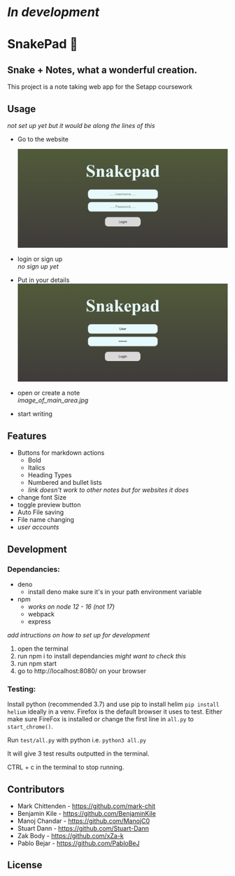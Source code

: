 # *In development*
# SnakePad 🐍

## Snake + Notes, what a wonderful creation.
This project is a note taking web app for the Setapp coursework

## Usage
*not set up yet but it would be along the lines of this*
- Go to the website

  ![login-page](/Documentation/Images/login%20page.png)  

- login or sign up  
    *no sign up yet*
- Put in your details  
![loging-in](/Documentation/Images/details%20loging%20in.png) 
- open or create a note  
*image_of_main_area.jpg*
- start writing

## Features
- Buttons for markdown actions
    - Bold
    - Italics
    - Heading Types
    - Numbered and bullet lists 
    - *link doesn't work to other notes but for websites it does*
- change font Size
- toggle preview button
- Auto File saving
- File name changing
- *user accounts*

## Development 
### Dependancies:
- deno
    - install deno make sure it's in your path environment variable
- npm
    - *works on node 12 - 16 (not 17)*
    - webpack
    - express

*add intructions on how to set up for development*
1. open the terminal
2. run npm i 
    to install dependancies *might want to check this*
3. run npm start
4. go to http://localhost:8080/ on your browser

### Testing:
Install python (recommended 3.7) and use pip to install helim
`pip install helium` ideally in a venv.
Firefox is the default browser it uses to test. Either make sure FireFox is installed or change the first line in `all.py` to `start_chrome()`.

Run `test/all.py` with python i.e. `python3 all.py`

It will give 3 test results outputted in the terminal.

CTRL + c in the terminal to stop running.

## Contributors

- Mark Chittenden - https://github.com/mark-chit
- Benjamin Kile - https://github.com/BenjaminKile
- Manoj Chandar - https://github.com/ManojC0
- Stuart Dann - https://github.com/Stuart-Dann
- Zak Body - https://github.com/xZa-k
- Pablo Bejar - https://github.com/PabloBeJ


## License


